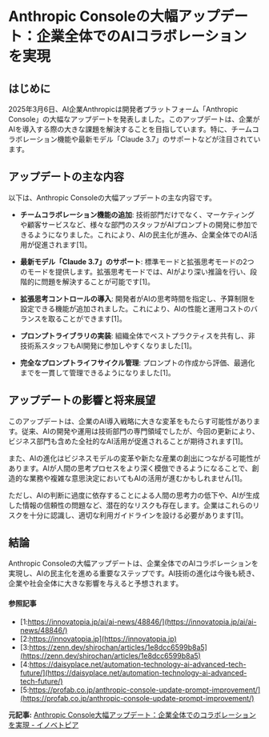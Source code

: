 # Anthropic Consoleの大幅アップデート：企業全体でのAIコラボレーションを実現

## はじめに

2025年3月6日、AI企業Anthropicは開発者プラットフォーム「Anthropic Console」の大幅なアップデートを発表しました。このアップデートは、企業がAIを導入する際の大きな課題を解決することを目指しています。特に、チームコラボレーション機能や最新モデル「Claude 3.7」のサポートなどが注目されています。

## アップデートの主な内容

以下は、Anthropic Consoleの大幅アップデートの主な内容です。

- **チームコラボレーション機能の追加**: 技術部門だけでなく、マーケティングや顧客サービスなど、様々な部門のスタッフがAIプロンプトの開発に参加できるようになりました。これにより、AIの民主化が進み、企業全体でのAI活用が促進されます[1]。

- **最新モデル「Claude 3.7」のサポート**: 標準モードと拡張思考モードの2つのモードを提供します。拡張思考モードでは、AIがより深い推論を行い、段階的に問題を解決することが可能です[1]。

- **拡張思考コントロールの導入**: 開発者がAIの思考時間を指定し、予算制限を設定できる機能が追加されました。これにより、AIの性能と運用コストのバランスを取ることができます[1]。

- **プロンプトライブラリの実装**: 組織全体でベストプラクティスを共有し、非技術系スタッフもAI開発に参加しやすくなりました[1]。

- **完全なプロンプトライフサイクル管理**: プロンプトの作成から評価、最適化までを一貫して管理できるようになりました[1]。

## アップデートの影響と将来展望

このアップデートは、企業のAI導入戦略に大きな変革をもたらす可能性があります。従来、AIの開発や運用は技術部門の専門領域でしたが、今回の更新により、ビジネス部門も含めた全社的なAI活用が促進されることが期待されます[1]。

また、AIの進化はビジネスモデルの変革や新たな産業の創出につながる可能性があります。AIが人間の思考プロセスをより深く模倣できるようになることで、創造的な業務や複雑な意思決定においてもAIの活用が進むかもしれません[1]。

ただし、AIの判断に過度に依存することによる人間の思考力の低下や、AIが生成した情報の信頼性の問題など、潜在的なリスクも存在します。企業はこれらのリスクを十分に認識し、適切な利用ガイドラインを設ける必要があります[1]。

## 結論

Anthropic Consoleの大幅アップデートは、企業全体でのAIコラボレーションを実現し、AIの民主化を進める重要なステップです。AI技術の進化は今後も続き、企業や社会全体に大きな影響を与えると予想されます。

#### 参照記事
- [1:https://innovatopia.jp/ai/ai-news/48846/](https://innovatopia.jp/ai/ai-news/48846/)
- [2:https://innovatopia.jp](https://innovatopia.jp)
- [3:https://zenn.dev/shirochan/articles/1e8dcc6599b8a5](https://zenn.dev/shirochan/articles/1e8dcc6599b8a5)
- [4:https://daisyplace.net/automation-technology-ai-advanced-tech-future/](https://daisyplace.net/automation-technology-ai-advanced-tech-future/)
- [5:https://profab.co.jp/anthropic-console-update-prompt-improvement/](https://profab.co.jp/anthropic-console-update-prompt-improvement/)


**元記事:** [Anthropic Console大幅アップデート：企業全体でのコラボレーションを実現 - イノベトピア](https://innovatopia.jp/ai/ai-news/48846/)